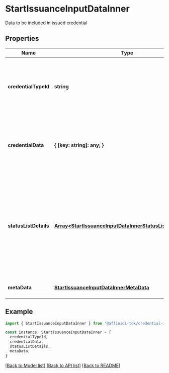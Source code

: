# StartIssuanceInputDataInner

Data to be included in issued credential

## Properties

| Name                  | Type                                                                                                                       | Description                                                                                                                                                  | Notes                             |
| --------------------- | -------------------------------------------------------------------------------------------------------------------------- | ------------------------------------------------------------------------------------------------------------------------------------------------------------ | --------------------------------- |
| **credentialTypeId**  | **string**                                                                                                                 | It is a String that identifies a Credential that is being requested to be issued.                                                                            | [default to undefined]            |
| **credentialData**    | **{ [key: string]: any; }**                                                                                                | Object of data to be included in the issued credential ,should match the credential type                                                                     | [default to undefined]            |
| **statusListDetails** | [**Array&lt;StartIssuanceInputDataInnerStatusListDetailsInner&gt;**](StartIssuanceInputDataInnerStatusListDetailsInner.md) | Types of status lists to which the credential should be added once issued. If not provided or empty, the credential is not added to any of the status lists. | [optional] [default to undefined] |
| **metaData**          | [**StartIssuanceInputDataInnerMetaData**](StartIssuanceInputDataInnerMetaData.md)                                          |                                                                                                                                                              | [optional] [default to undefined] |

## Example

```typescript
import { StartIssuanceInputDataInner } from '@affinidi-tdk/credential-issuance-client'

const instance: StartIssuanceInputDataInner = {
  credentialTypeId,
  credentialData,
  statusListDetails,
  metaData,
}
```

[[Back to Model list]](../README.md#documentation-for-models) [[Back to API list]](../README.md#documentation-for-api-endpoints) [[Back to README]](../README.md)
